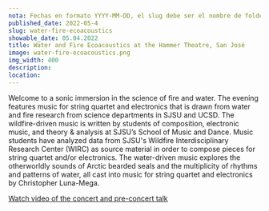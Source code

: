 ```yaml
---
nota: Fechas en formato YYYY-MM-DD, el slug debe ser el nombre de folder en public/news/. i.e. "public/news/<mi-slug>/imagen.jpg"
published_date: 2022-05-4
slug: water-fire-ecoacoustics
showable_date: 05.04.2022
title: Water and Fire Ecoacoustics at the Hammer Theatre, San José
image: water-fire-ecoacoustics.png
img_width: 400
description: 
location: 
---
```


Welcome to a sonic immersion in the science of fire and water. The evening features music for string quartet and electronics that is drawn from water and fire research from science departments in SJSU and UCSD. The wildfire-driven music is written by students of composition, electronic music, and theory & analysis at SJSU’s School of Music and Dance. Music students have analyzed data from SJSU's Wildfire Interdisciplinary Research Center (WIRC) as source material in order to compose pieces for string quartet and/or electronics. The water-driven music explores the otherworldly sounds of Arctic bearded seals and the multiplicity of rhythms and patterns of water, all cast into music for string quartet and electronics by Christopher Luna-Mega.

[Watch video of the concert and pre-concert talk](https://www.nytimes.com/2020/08/25/arts/music/classical-music-orchestra-improvisation.html)